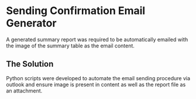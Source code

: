 # Sending Confirmation Email Generator

A generated summary report was required to be automatically emailed with the image of the summary table as the email content.


## The Solution

Python scripts were developed to automate the email sending procedure via outlook and ensure image is present in content as well as the report file as an attachment.

 
